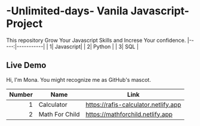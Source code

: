 # -Unlimited-days- Vanila Javascript-Project
This repository Grow Your Javascript Skills and Increse Your confidence.
|-----:|-----------|
|     1| Javascript|
|     2| Python    |
|     3| SQL       |
## Live Demo

Hi, I'm Mona. You might recognize me as GitHub's mascot.

| Number | Name |Link |
|-----:|-----------|----|
|     1| Calculator|https://rafis-calculator.netlify.app |
|     2| Math For Child |https://mathforchild.netlify.app |
